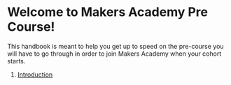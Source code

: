 # Welcome to Makers Academy Pre Course!

This handbook is meant to help you get up to speed on the pre-course you will have to go through in order to join Makers Academy when your cohort starts.

1. [Introduction](http://github.com/makersacademy/pre_course/master/introduction.md])


